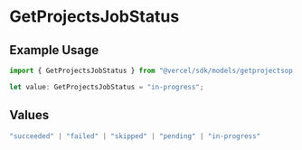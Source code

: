 # GetProjectsJobStatus

## Example Usage

```typescript
import { GetProjectsJobStatus } from "@vercel/sdk/models/getprojectsop.js";

let value: GetProjectsJobStatus = "in-progress";
```

## Values

```typescript
"succeeded" | "failed" | "skipped" | "pending" | "in-progress"
```